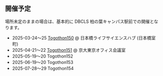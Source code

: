 ## 開催予定

場所未定のままの場合は、基本的に DBCLS 柏の葉キャンパス駅前での開催となります。

* 2025-03-24〜25 [Togothon150](https://github.com/dbcls/Togothon/wiki/Togothon150)  @ 日本橋ライフサイエンスハブ (日本橋室町)
* 2025-04-21〜22 [Togothon151](https://github.com/dbcls/Togothon/wiki/Togothon151) @ 京大東京オフィス会議室
* 2025-05-19〜20 Togothon152
* 2025-06-19〜20 Togothon153
* 2025-07-28〜29 Togothon154

